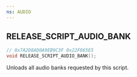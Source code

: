 ```yaml
---
ns: AUDIO
---
```

## RELEASE_SCRIPT_AUDIO_BANK

```c
// 0x7A2D8AD0A9EB9C3F 0x22F865E5
void RELEASE_SCRIPT_AUDIO_BANK();
```

Unloads all audio banks requested by this script.
